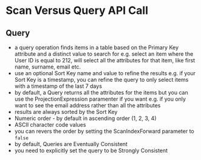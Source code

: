 # Scan Versus Query API Call

## Query
- a query operation finds items in a table based on the Primary Key attribute and a distinct value to search for e.g. select an item where the User ID is equal to 212, will select all the attributes for that item, like first name, surname, email etc.
- use an optional Sort Key name and value to refine the results e.g. if your Sort Key is a timestamp, you can refine the query to only select items with a timestamp of the last 7 days
- by default, a Query returns all the attributes for the items but you can use the ProjectionExpression paramenter if you want e.g. if you only want to see the email address rather than all the attributes
- results are always sorted by the Sort Key
- Numeric order - by default in ascending order (1, 2, 3, 4)
- ASCII character code values
- you can revers the order by setting the ScanIndexForward parameter to `false`
- by default, Queries are Eventually Consistent
- you need to explicitly set the query to be Strongly Consistent
